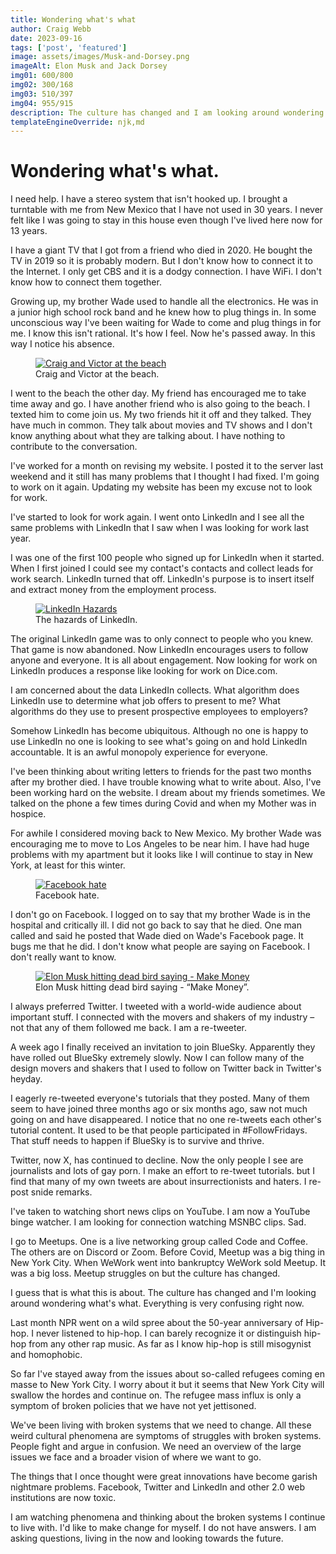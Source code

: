 ```yaml
---
title: Wondering what's what
author: Craig Webb
date: 2023-09-16
tags: ['post', 'featured']
image: assets/images/Musk-and-Dorsey.png
imageAlt: Elon Musk and Jack Dorsey
img01: 600/800
img02: 300/168
img03: 510/397
img04: 955/915
description: The culture has changed and I am looking around wondering what is what. Everything is very confusing right now. 
templateEngineOverride: njk,md
---
```


# Wondering what's what.

I need help. I have a stereo system that isn't hooked up. I brought a turntable with me from New Mexico that I have not used in 30 years. I never felt like I was going to stay in this house even though I've lived here now for 13 years.

I have a giant TV that I got from a friend who died in 2020. He bought the TV in 2019 so it is probably modern. But I don't know how to connect it to the Internet. I only get CBS and it is a dodgy connection. I have WiFi. I don't know how to connect them together.

Growing up, my brother Wade used to handle all the electronics. He was in a junior high school rock band and he knew how to plug things in. In some unconscious way I've been waiting for Wade to come and plug things in for me. I know this isn't rational. It's how I feel. Now he's passed away. In this way I notice his absence.

<figure class="left sml">
<a href="{{root}}assets/images/Craig-and-Victor-600-800.jpg" title="Craig and Victor at the beach"><image src="{{root}}assets/images/Craig-and-Victor-1200-1600.jpg" style="height:auto; aspect-ratio: {{img01}};" alt="Craig and Victor at the beach" ></a>
<figcaption>Craig and Victor at the beach.</figcaptions>
</figure>

I went to the beach the other day. My friend has encouraged me to take time away and go. I have another friend who is also going to the beach. I texted him to come join us. My two friends hit it off and they talked. They have much in common. They talk about movies and TV shows and I don't know anything about what they are talking about. I have nothing to contribute to the conversation.

I've worked for a month on revising my website. I posted it to the server last weekend and it still has many problems that I thought I had fixed. I'm going to work on it again. Updating my website has been my excuse not to look for work.

I've started to look for work again. I went onto LinkedIn and I see all the same problems with LinkedIn that I saw when I was looking for work last year.

I was one of the first 100 people who signed up for LinkedIn when it started. When I first joined I could see my contact's contacts and collect leads for work search. LinkedIn turned that off. LinkedIn's purpose is to insert itself and extract money from the employment process.

<figure class="right sml">
<a href="{{root}}assets/images/hazards-of-linkedin.jpeg" title="Taste the Tropics, Rum Raisin Ice Cream"><image src="{{root}}assets/images/hazards-of-linkedin.jpeg" style="height:auto; aspect-ratio: {{img03}};" alt="LinkedIn Hazards" ></a>
<figcaption>The hazards of LinkedIn.</figcaptions>
</figure>
The original LinkedIn game was to only connect to people who you knew. That game is now abandoned. Now LinkedIn encourages users to follow anyone and everyone. It is all about engagement. Now looking for work on LinkedIn produces a response like looking for work on Dice.com. 

I am concerned about the data LinkedIn collects. What algorithm does LinkedIn use to determine what job offers to present to me? What algorithms do they use to present prospective employees to employers?

Somehow LinkedIn has become ubiquitous. Although no one is happy to use LinkedIn no one is looking to see what's going on and hold LinkedIn accountable. It is an awful monopoly experience for everyone.

I've been thinking about writing letters to friends for the past two months after my brother died. I have trouble knowing what to write about. Also, I've been working hard on the website. I dream about my friends sometimes. We talked on the phone a few times during Covid and when my Mother was in hospice. 

For awhile I considered moving back to New Mexico. My brother Wade was encouraging me to move to Los Angeles to be near him. I have had huge problems with my apartment but it looks like I will continue to stay in New York, at least for this winter.

<figure class="left sml">
<a href="{{root}}assets/images/Facebook-hate-lrg.jpeg" title="Facebook hate"><image src="{{root}}assets/images/Facebook-hate.jpeg" style="height:auto; aspect-ratio: {{img02}};" alt="Facebook hate" ></a>
<figcaption>Facebook hate.</figcaptions>
</figure>

I don't go on Facebook. I logged on to say that my brother Wade is in the hospital and critically ill. I did not go back to say that he died. One man called and said he posted that Wade died on Wade's Facebook page. It bugs me that he did. I don't know what people are saying on Facebook. I don't really want to know.

<figure class="right sml">
<a href="{{root}}assets/images/elon-make-money.jpeg" title="Elon Musk Make Money"><image src="{{root}}assets/images/elon-make-money.jpeg" style="height:auto; aspect-ratio: {{img04}};" alt="Elon Musk hitting dead bird saying - Make Money" ></a>
<figcaption>Elon Musk hitting dead bird saying - &ldquo;Make Money&rdquo;.</figcaptions>
</figure>
I always preferred Twitter. I tweeted with a world-wide audience about important stuff. I connected with the movers and shakers of my industry – not that any of them followed me back. I am a re-tweeter.

A week ago I finally received an invitation to join BlueSky. Apparently they have rolled out BlueSky extremely slowly. Now I can follow many of the design movers and shakers that I used to follow on Twitter back in Twitter's heyday.

I eagerly re-tweeted everyone's tutorials that they posted. Many of them seem to have joined three months ago or six months ago, saw not much going on and have disappeared. I notice that no one re-tweets each other's tutorial content. It used to be that people participated in #FollowFridays. That stuff needs to happen if BlueSky is to survive and thrive.

Twitter, now X, has continued to decline. Now the only people I see are journalists and lots of gay porn. I make an effort to re-tweet tutorials. but I find that many of my own tweets are about insurrectionists and haters. I re-post snide remarks.

I've taken to watching short news clips on YouTube. I am now a YouTube binge watcher. I am looking for connection watching MSNBC clips. Sad.

I go to Meetups. One is a live networking group called Code and Coffee. The others are on Discord or Zoom. Before Covid, Meetup was a big thing in New York City. When WeWork went into bankruptcy WeWork sold Meetup. It was a big loss. Meetup struggles on but the culture has changed.

I guess that is what this is about. The culture has changed and I'm looking around wondering what's what. Everything is very confusing right now.

Last month NPR went on a wild spree about the 50-year anniversary of Hip-hop. I never listened to hip-hop. I can barely recognize it or distinguish hip-hop from any other rap music. As far as I know hip-hop is still misogynist and homophobic.

So far I've stayed away from the issues about so-called refugees coming en masse to New York City. I worry about it but it seems that New York City will swallow the hordes and continue on. The refugee mass influx is only a symptom of broken policies that we have not yet jettisoned. 

We've been living with broken systems that we need to change. All these weird cultural phenomena are symptoms of struggles with broken systems. People fight and argue in confusion. We need an overview of the large issues we face and a broader vision of where we want to go. 

The things that I once thought were great innovations have become garish nightmare problems. Facebook, Twitter and LinkedIn and other 2.0 web institutions are now toxic. 

I am watching phenomena and thinking about the broken systems I continue to live with. I'd like to make change for myself. I do not have answers. I am asking questions, living in the now and looking towards the future.








